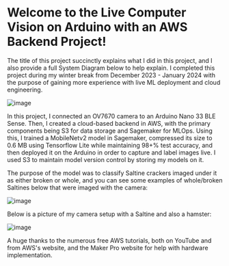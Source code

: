 # Welcome to the Live Computer Vision on Arduino with an AWS Backend Project! 

The title of this project succinctly explains what I did in this project, and I also provide a full System Diagram below to help explain. I completed this project during my winter break from December 2023 - January 2024 with the purpose of gaining more experience with live ML deployment and cloud engineering. 

![image](https://github.com/bbonifacio-at-mudd/Live-CV-on-Arduino-with-AWS-Backend/assets/114462423/073e11f4-4f01-424e-b002-f145b1d3df9e)

In this project, I connected an OV7670 camera to an Arduino Nano 33 BLE Sense. Then, I created a cloud-based backend in AWS, with the primary components being S3 for data storage and Sagemaker for MLOps. Using this, I trained a MobileNetv2 model in Sagemaker, compressed its size to 0.6 MB using Tensorflow Lite while maintaining 98+% test accuracy, and then deployed it on the Arduino in order to capture and label images live. I used S3 to maintain model version control by storing my models on it.

The purpose of the model was to classify Saltine crackers imaged under it as either broken or whole, and you can see some examples of whole/broken Saltines below that were imaged with the camera: 

![image](https://github.com/bbonifacio-at-mudd/Live-CV-on-Arduino-with-AWS-Backend/assets/114462423/0943859e-f442-4ad6-ac93-a91ea201bfc6)


Below is a picture of my camera setup with a Saltine and also a hamster: 

![image](https://github.com/bbonifacio-at-mudd/Live-CV-on-Arduino-with-AWS-Backend/assets/114462423/8f981642-f6b9-4890-9e40-a7b4a1735e5a)



A huge thanks to the numerous free AWS tutorials, both on YouTube and from AWS's website, and the Maker Pro website for help with hardware implementation. 
